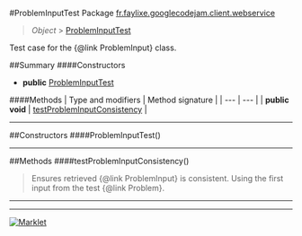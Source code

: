 #ProblemInputTest
Package [fr.faylixe.googlecodejam.client.webservice](README.md)<br>

> *Object* > [ProblemInputTest](ProblemInputTest.md)

Test case for the {@link ProblemInput} class.

##Summary
####Constructors
* **public** [ProblemInputTest](#probleminputtest)

####Methods
| Type and modifiers | Method signature |
| --- | --- |
| **public** **void** | [testProblemInputConsistency](#testprobleminputconsistency) |

---


##Constructors
####ProblemInputTest()
> 


---


##Methods
####testProblemInputConsistency()
> Ensures retrieved {@link ProblemInput}
 is consistent. Using the first input from
 the test {@link Problem}.


---

---

[![Marklet](https://img.shields.io/badge/Generated%20by-Marklet-green.svg)](https://github.com/Faylixe/marklet)